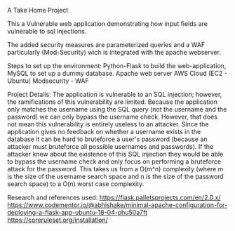 A Take Home Project

This a Vulnerable web application demonstrating how input fields are vulnerable to sql injections. 

The added security measures are parameterized queries and a WAF particularly (Mod-Security) wich is integrated with the apache webserver.


Steps to set up the environment: 
Python-Flask to build the web-application, MySQL to set up a dummy database. 
Apache web server 
AWS Cloud (EC2 - Ubuntu)
Modsecurity - WAF

Project Details:
The application is vulnerable to an SQL injection; however, the ramifications of this vulnerability are limited. Because the application only matches the username using the SQL query (not the username and the password) we can only bypass the username check. However, that does not mean this vulnerability is entirely useless to an attacker. Since the application gives no feedback on whether a username exists in the database it can be hard to bruteforce a user's password (because an attacker must bruteforce all possible usernames and passwords). If the attacker knew about the existence of this SQL injection they would be able to bypass the username check and only focus on performing a bruteforce attack for the password. This takes us from a O(m^n) complexity (where m is the size of the username search space and n is the size of the password search space) to a O(n) worst case complexity.



Research and references used: 
https://flask.palletsprojects.com/en/2.0.x/
https://www.codementor.io/@abhishake/minimal-apache-configuration-for-deploying-a-flask-app-ubuntu-18-04-phu50a7ft
https://coreruleset.org/installation/  
